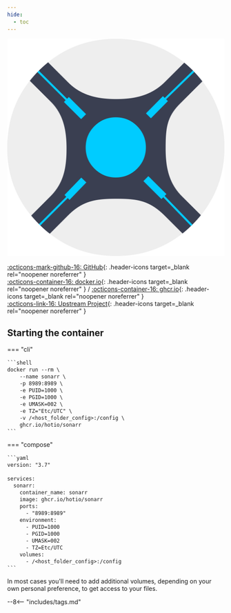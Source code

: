 ```yaml
---
hide:
  - toc
---
```


<div class="image-logo"><img src="/img/image-logos/sonarr.svg" alt="logo"></div>

[:octicons-mark-github-16: GitHub](https://github.com/hotio/sonarr){: .header-icons target=_blank rel="noopener noreferrer" }  
[:octicons-container-16: docker.io](https://hub.docker.com/r/hotio/sonarr){: .header-icons target=_blank rel="noopener noreferrer" }
 / [:octicons-container-16: ghcr.io](https://github.com/orgs/hotio/packages/container/package/sonarr){: .header-icons target=_blank rel="noopener noreferrer" }  
[:octicons-link-16: Upstream Project](https://github.com/sonarr/sonarr){: .header-icons target=_blank rel="noopener noreferrer" }  

## Starting the container

=== "cli"

    ```shell
    docker run --rm \
        --name sonarr \
        -p 8989:8989 \
        -e PUID=1000 \
        -e PGID=1000 \
        -e UMASK=002 \
        -e TZ="Etc/UTC" \
        -v /<host_folder_config>:/config \
        ghcr.io/hotio/sonarr
    ```

=== "compose"

    ```yaml
    version: "3.7"

    services:
      sonarr:
        container_name: sonarr
        image: ghcr.io/hotio/sonarr
        ports:
          - "8989:8989"
        environment:
          - PUID=1000
          - PGID=1000
          - UMASK=002
          - TZ=Etc/UTC
        volumes:
          - /<host_folder_config>:/config
    ```

In most cases you'll need to add additional volumes, depending on your own personal preference, to get access to your files.

--8<-- "includes/tags.md"
